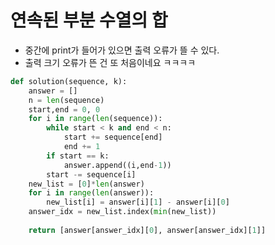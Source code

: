 # 연속된 부분 수열의 합

- 중간에 print가 들어가 있으면 출력 오류가 뜰 수 있다.
- 출력 크기 오류가 뜬 건 또 처음이네요 ㅋㅋㅋㅋ

```python
def solution(sequence, k):
    answer = []
    n = len(sequence)
    start,end = 0, 0
    for i in range(len(sequence)):
        while start < k and end < n:
            start += sequence[end]
            end += 1
        if start == k:
            answer.append((i,end-1))
        start -= sequence[i]
    new_list = [0]*len(answer)
    for i in range(len(answer)):
        new_list[i] = answer[i][1] - answer[i][0]
    answer_idx = new_list.index(min(new_list))
    
    return [answer[answer_idx][0], answer[answer_idx][1]]
```
